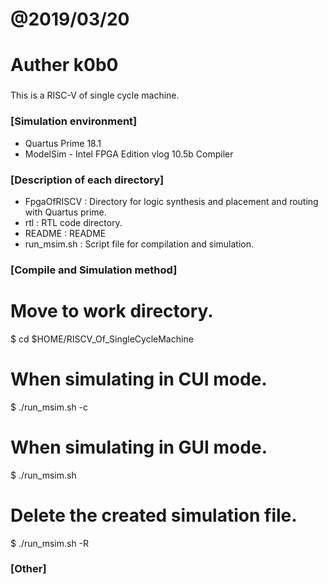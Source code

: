 
# @2019/03/20
# Auther k0b0

###
This is a RISC-V of single cycle machine.

### [Simulation environment]
- Quartus Prime 18.1
- ModelSim - Intel FPGA Edition vlog 10.5b Compiler

### [Description of each directory] ###
- FpgaOfRISCV : Directory for logic synthesis and placement and routing with Quartus prime.
- rtl         : RTL code directory.
- README      : README
- run_msim.sh : Script file for compilation and simulation.

### [Compile and Simulation method]

# Move to work directory.
$ cd $HOME/RISCV_Of_SingleCycleMachine

# When simulating in CUI mode.
$ ./run_msim.sh -c

# When simulating in GUI mode.
$ ./run_msim.sh

# Delete the created simulation file.
$ ./run_msim.sh -R

### [Other]

